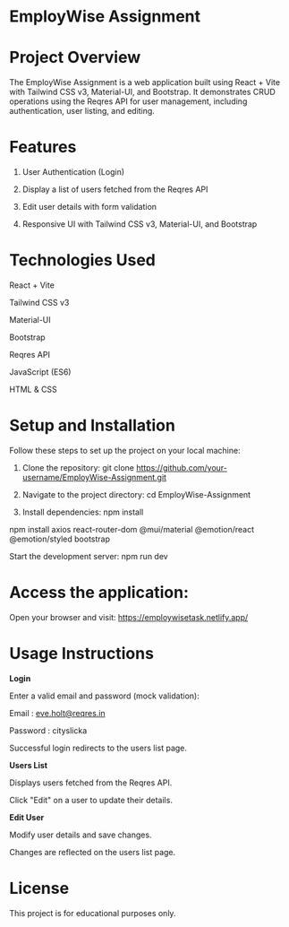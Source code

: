 # EmployWise Assignment
# Project Overview
The EmployWise Assignment is a web application built using React + Vite with Tailwind CSS v3, Material-UI, and Bootstrap. It demonstrates CRUD operations using the Reqres API for user management, including authentication, user listing, and editing.

# Features
1. User Authentication (Login)

2. Display a list of users fetched from the Reqres API

3. Edit user details with form validation

4. Responsive UI with Tailwind CSS v3, Material-UI, and Bootstrap

# Technologies Used
React + Vite

Tailwind CSS v3

Material-UI

Bootstrap

Reqres API

JavaScript (ES6)

HTML & CSS

# Setup and Installation
Follow these steps to set up the project on your local machine:

1. Clone the repository: git clone https://github.com/your-username/EmployWise-Assignment.git

2. Navigate to the project directory: cd EmployWise-Assignment

3. Install dependencies: npm install

npm install axios react-router-dom @mui/material @emotion/react @emotion/styled bootstrap

Start the development server: npm run dev
# Access the application:

Open your browser and visit: https://employwisetask.netlify.app/

# Usage Instructions
**Login**

Enter a valid email and password (mock validation):

Email : eve.holt@reqres.in

Password : cityslicka

Successful login redirects to the users list page.

**Users List**

Displays users fetched from the Reqres API.

Click "Edit" on a user to update their details.

**Edit User**

Modify user details and save changes.

Changes are reflected on the users list page.


# License
This project is for educational purposes only.
